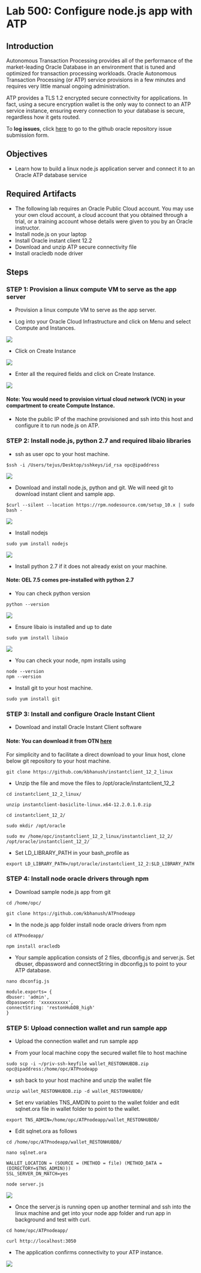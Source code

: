 # Lab 500: Configure node.js app with ATP

## Introduction

Autonomous Transaction Processing provides all of the performance of the market-leading Oracle Database in an environment that is tuned and optimized for transaction processing workloads. Oracle Autonomous Transaction Processing (or ATP) service provisions in a few minutes and requires very little manual ongoing administration.


ATP provides a TLS 1.2 encrypted secure connectivity for applications. In fact, using a secure encryption wallet is the only way to connect to an ATP service instance, ensuring every connection to your database is secure, regardless how it gets routed.

To **log issues**, click [here](https://github.com/cloudsolutionhubs/autonomous-transaction-processing/issues/new) to go to the github oracle repository issue submission form.

## Objectives

- Learn how to build a linux node.js application server and connect it to an Oracle ATP database service

## Required Artifacts

- The following lab requires an Oracle Public Cloud account. You may use your own cloud account, a cloud account that you obtained through a trial, or a training account whose details were given to you by an Oracle instructor.
- Install node.js on your laptop
- Install Oracle instant client 12.2
- Download and unzip ATP secure connectivity file
- Install oracledb node driver 

## Steps

### **STEP 1: Provision a linux compute VM to serve as the app server**

- Provision a linux compute VM to serve as the app server. 

- Log into your Oracle Cloud Infrastructure and click on Menu and select Compute and Instances.

![](./images/500/Picture500-1.png)

- Click on Create Instance

![](./images/500/Picture500-2.png)

- Enter all the required fields and click on Create Instance.

![](./images/500/Picture500-3.png)

#### Note: You would need to provision virtual cloud network (VCN) in your compartment to create Compute Instance.

- Note the public IP of the machine provisioned and ssh into this host and configure it to run node.js on ATP.

### **STEP 2: Install node.js, python 2.7 and required libaio libraries**

- ssh as user opc to your host machine.

```
$ssh -i /Users/tejus/Desktop/sshkeys/id_rsa opc@ipaddress
```

![](./images/500/Picture500-4.png)

- Download and install node.js, python and git. We will need git to download instant client and sample app.

```
$curl --silent --location https://rpm.nodesource.com/setup_10.x | sudo bash -
```

![](./images/500/Picture500-5.png)

- Install nodejs

```
sudo yum install nodejs
```

![](./images/500/Picture500-6.png)


- Install python 2.7 if it does not already exist on your machine.

#### Note: OEL 7.5 comes pre-installed with python 2.7

- You can check python version

```
python --version
```

![](./images/500/Picture500-7.png)

- Ensure libaio is installed and up to date

```
sudo yum install libaio
```

![](./images/500/Picture500-8.png)

- You can check your node, npm installs using
```
node --version
npm --version
```

- Install git to your host machine.

```
sudo yum install git
```


### **STEP 3: Install and configure Oracle Instant Client**

- Download and install Oracle Instant Client software

#### Note: You can download it from OTN [here](http://www.oracle.com/technetwork/database/database-technologies/instant-client/downloads/index.html)

For simplicity and to facilitate a direct download to your linux host, clone below git repository to your host machine.
```
git clone https://github.com/kbhanush/instantclient_12_2_linux
```

- Unzip the file and move the files to /opt/oracle/instantclient_12_2

```
cd instantclient_12_2_linux/

unzip instantclient-basiclite-linux.x64-12.2.0.1.0.zip

cd instantclient_12_2/

sudo mkdir /opt/oracle

sudo mv /home/opc/instantclient_12_2_linux/instantclient_12_2/ /opt/oracle/instantclient_12_2/
```

- Set LD_LIBRARY_PATH in your bash_profile as

```
export LD_LIBRARY_PATH=/opt/oracle/instantclient_12_2:$LD_LIBRARY_PATH
```


### **STEP 4: Install node oracle drivers through npm**

- Download sample node.js app from git

```
cd /home/opc/

git clone https://github.com/kbhanush/ATPnodeapp
```

- In the node.js app folder install node oracle drivers from npm

```
cd ATPnodeapp/

npm install oracledb
```

- Your sample application consists of 2 files, dbconfig.js and server.js. Set dbuser, dbpassword and connectString in dbconfig.js to point to your ATP database.

```
nano dbconfig.js

module.exports= {
dbuser: 'admin', 
dbpassword: 'xxxxxxxxxx', 
connectString: 'restonHubDB_high' 
}
```

### **STEP 5: Upload connection wallet and run sample app**

- Upload the connection wallet and run sample app

- From your local machine copy the secured wallet file to host machine

```
sudo scp -i ~/priv-ssh-keyfile wallet_RESTONHUBDB.zip opc@ipaddress:/home/opc/ATPnodeapp
```

- ssh back to your host machine and unzip the wallet file

```
unzip wallet_RESTONHUBDB.zip -d wallet_RESTONHUBDB/
```

- Set env variables TNS_AMDIN to point to the wallet folder and edit sqlnet.ora file in wallet folder to point to the wallet.

```
export TNS_ADMIN=/home/opc/ATPnodeapp/wallet_RESTONHUBDB/
```

- Edit sqlnet.ora as follows
```
cd /home/opc/ATPnodeapp/wallet_RESTONHUBDB/

nano sqlnet.ora

WALLET_LOCATION = (SOURCE = (METHOD = file) (METHOD_DATA = (DIRECTORY=$TNS_ADMIN)))
SSL_SERVER_DN_MATCH=yes
```

```
node server.js
```

![](./images/500/Picture500-11.png)


- Once the server.js is running open up another terminal and ssh into the linux machine and get into your node app folder and run app in background and test with curl.

```
cd home/opc/ATPnodeapp/

curl http://localhost:3050
```

- The application confirms connectivity to your ATP instance.

![](./images/500/Picture500-10.png)
